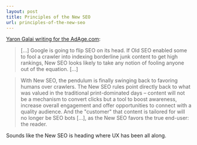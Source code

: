 ```yaml
---
layout: post
title: Principles of the New SEO
url: principles-of-the-new-seo
---
```


[Yaron Galai writing for the AdAge.com](http://adage.com/article/digitalnext/google-s-penguin-update-change-publishing/236580/):

> […] Google is going to flip SEO on its head. If Old SEO enabled some to fool a crawler into indexing borderline junk content to get high rankings, New SEO looks likely to take any notion of fooling anyone out of the equation. […]

> With New SEO, the pendulum is finally swinging back to favoring humans over crawlers. The New SEO rules point directly back to what was valued in the traditional print-dominated days &ndash; content will not be a mechanism to convert clicks but a tool to boost awareness, increase overall engagement and offer opportunities to connect with a quality audience. And the "customer" that content is tailored for will no longer be SEO bots […], as the New SEO favors the true end-user: the reader.

Sounds like the New SEO is heading where UX has been all along.

